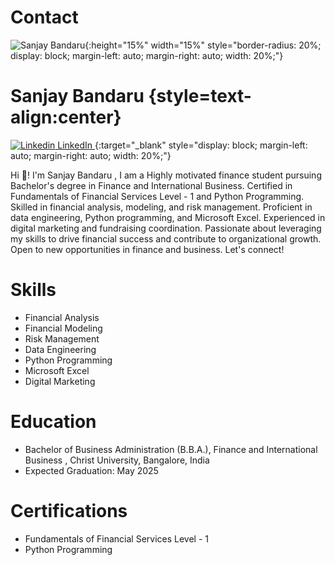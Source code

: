 

    
# Contact
![Sanjay Bandaru](https://media.licdn.com/dms/image/D5622AQGXQb7pmc3ngA/feedshare-shrink_800/0/1688022690008?e=1695254400&v=beta&t=o3Rh1cxDha_w1al14g9RnqaQgfMMnBzxnkZxrBNMLoE){:height="15%" width="15%" style="border-radius: 20%; display: block; margin-left: auto; margin-right: auto; width: 20%;"}


# Sanjay Bandaru {style=text-align:center}

<!-- keep linkedin icon  and on the click it should redirect to my page -->
[![Linkedin](https://i.stack.imgur.com/gVE0j.png) LinkedIn ](https://www.linkedin.com/in/sanjay-bandaru){:target="_blank" style="display: block; margin-left: auto; margin-right: auto; width: 20%;"}



Hi 👋! I'm Sanjay Bandaru , I am a Highly motivated finance student pursuing Bachelor's degree in Finance and International Business. Certified in Fundamentals of Financial Services Level - 1 and Python Programming. Skilled in financial analysis, modeling, and risk management. Proficient in data engineering, Python programming, and Microsoft Excel. Experienced in digital marketing and fundraising coordination. Passionate about leveraging my skills to drive financial success and contribute to organizational growth. Open to new opportunities in finance and business. Let's connect!

# Skills
- Financial Analysis
- Financial Modeling
- Risk Management
- Data Engineering
- Python Programming
- Microsoft Excel
- Digital Marketing

# Education
- Bachelor of Business Administration (B.B.A.), Finance and International Business , Christ University, Bangalore, India   
- Expected Graduation: May 2025

# Certifications
- Fundamentals of Financial Services Level - 1
- Python Programming
